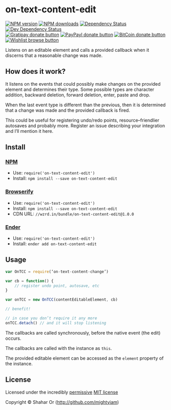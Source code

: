 
<!-- TITLE/ -->

# on-text-content-edit

<!-- /TITLE -->


<!-- BADGES/ -->

[![NPM version](https://img.shields.io/npm/v/on-text-content-edit.svg)](https://npmjs.org/package/on-text-content-edit "View this project on NPM")
[![NPM downloads](https://img.shields.io/npm/dm/on-text-content-edit.svg)](https://npmjs.org/package/on-text-content-edit "View this project on NPM")
[![Dependency Status](https://img.shields.io/david/mightyiam/on-text-content-edit.svg)](https://david-dm.org/mightyiam/on-text-content-edit)
[![Dev Dependency Status](https://img.shields.io/david/dev/mightyiam/on-text-content-edit.svg)](https://david-dm.org/mightyiam/on-text-content-edit#info=devDependencies)<br/>
[![Gratipay donate button](https://img.shields.io/gratipay/mightyiam.svg)](https://www.gratipay.com/mightyiam/ "Donate weekly to this project using Gratipay")
[![PayPayl donate button](https://img.shields.io/badge/paypal-donate-yellow.svg)](https://www.paypal.com/cgi-bin/webscr?cmd=_s-xclick&hosted_button_id=RAKMT86PEJWGC "Donate once-off to this project using Paypal")
[![BitCoin donate button](https://img.shields.io/badge/bitcoin-donate-yellow.svg)](https://www.coinbase.com/checkouts/d7a8160dbfe9f9779ee31005dbc34294?c=opensource "Donate once-off to this project using BitCoin")
[![Wishlist browse button](https://img.shields.io/badge/wishlist-donate-yellow.svg)](http://amzn.com/w/3W0TRAPGDI8DA "Buy an item on our wishlist for us")

<!-- /BADGES -->


<!-- DESCRIPTION/ -->

Listens on an editable element and calls a provided callback when it
discerns that a reasonable change was made.

<!-- /DESCRIPTION -->


## How does it work?
It listens on the events that could possibly make changes on the
provided element and determines their type. Some possible types are
character addition, backward deletion, forward deletion, enter, paste
and drop.

When the last event type is different than the previous, then it is
determined that a change was made and the provided callback is fired.

This could be useful for registering undo/redo points, resource–friendlier
autosaves and probably more. Register an issue describing your
integration and I’ll mention it here.

<!-- INSTALL/ -->

## Install

### [NPM](http://npmjs.org/)
- Use: `require('on-text-content-edit')`
- Install: `npm install --save on-text-content-edit`

### [Browserify](http://browserify.org/)
- Use: `require('on-text-content-edit')`
- Install: `npm install --save on-text-content-edit`
- CDN URL: `//wzrd.in/bundle/on-text-content-edit@1.0.0`

### [Ender](http://ender.jit.su/)
- Use: `require('on-text-content-edit')`
- Install: `ender add on-text-content-edit`

<!-- /INSTALL -->


## Usage
``` javascript
var OnTCC = require(‘on-text-content-change’)

var cb = function() {
    // register undo point, autosave, etc
}

var onTCC = new OnTCC(contentEditableElement, cb)

// benefit!

// in case you don’t require it any more
onTCC.detach() // and it will stop listening
```

The callbacks are called synchronously, before the native event (the edit)
occurs.

The callbacks are called with the instance as `this`.

The provided editable element can be accessed as the `element` property of
the instance.

<!-- LICENSE/ -->

## License

Licensed under the incredibly [permissive](http://en.wikipedia.org/wiki/Permissive_free_software_licence) [MIT license](http://creativecommons.org/licenses/MIT/)

Copyright &copy; Shahar Or (http://github.com/mightyiam)

<!-- /LICENSE -->


